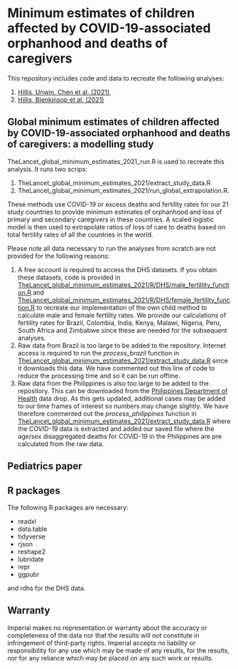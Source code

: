 # Minimum estimates of children affected by COVID-19-associated orphanhood and deaths of caregivers

This repository includes code and data to recreate the following analyses:
1) [Hillis, Unwin, Chen et al. (2021)](http://www.thelancet.com/journals/lancet/article/PIIS0140-6736(21)01253-8/fulltext),
2) [Hillis, Blenkinsop et al. (2021)]()

## Global minimum estimates of children affected by COVID-19-associated orphanhood and deaths of caregivers: a modelling study

TheLancet_global_minimum_estimates_2021_run.R is used to recreate this analysis.  It runs two scrips:
1) TheLancet_global_minimum_estimates_2021/extract_study_data.R
2) TheLancet_global_minimum_estimates_2021/run_global_extrapolation.R.

These methods use COVID-19 or excess deaths and fertility rates for our 21 study countries to provide minimum estimates of orphanhood and loss of primary and secondary caregivers in these countries.  A scaled logistic model is then used to extrapolate ratios of loss of care to deaths based on total fertility rates of all the countries in the world.

Please note all data necessary to run the analyses from scratch are not provided for the following reasons:
1) A free account is required to access the DHS datasets.  If you obtain these datasets, code is provided in [TheLancet_global_minimum_estimates_2021/R/DHS/male_fertillity_function.R](TheLancet_global_minimum_estimates_2021/R/DHS/male_fertility_function.R) and [TheLancet_global_minimum_estimates_2021/R/DHS/female_fertility_function.R](TheLancet_global_minimum_estimates_2021/R/DHS/female_fertility_function.R) to recreate our implementation of the own child method to calculate male and female fertility rates.  We provide our calculations of fertility rates for Brazil, Colombia, India, Kenya, Malawi, Nigeria, Peru, South Africa and Zimbabwe since these are needed for the subsequent analyses.
2) Raw data from Brazil is too large to be added to the repository.  Internet access is required to run the *process_brazil* function in [TheLancet_global_minimum_estimates_2021/extract_study_data.R](TheLancet_global_minimum_estimates_2021/extract_study_data.R) since it downloads this data.  We have commented out this line of code to reduce the processing time and so it can be run offline.
3) Raw data from the Philippines is also too large to be added to the repository.  This can be downloaded from the [Philippines Department of Health](https://doh.gov.ph/covid19tracker) data drop. As this gets updated, additional cases may be added to our time frames of interest so numbers may change slightly.  We have therefore commented out the *process_philippines* function in [TheLancet_global_minimum_estimates_2021/extract_study_data.R](TheLancet_global_minimum_estimates_2021/extract_study_data.R) where the COVID-19 data is extracted and added our saved file where the age/sex disaggregated deaths for COVID-19 in the Philippines are pre calculated from the raw data.

## Pediatrics paper

## R packages
The following R packages are necessary:
- readxl
- data.table
- tidyverse
- rjson
- reshape2
- lubridate
- repr
- ggpubr

and rdhs for the DHS data.

## Warranty
Imperial makes no representation or warranty about the accuracy or completeness of the data nor that the results will not constitute in infringement of third-party rights. Imperial accepts no liability or responsibility for any use which may be made of any results, for the results, nor for any reliance which may be placed on any such work or results.
